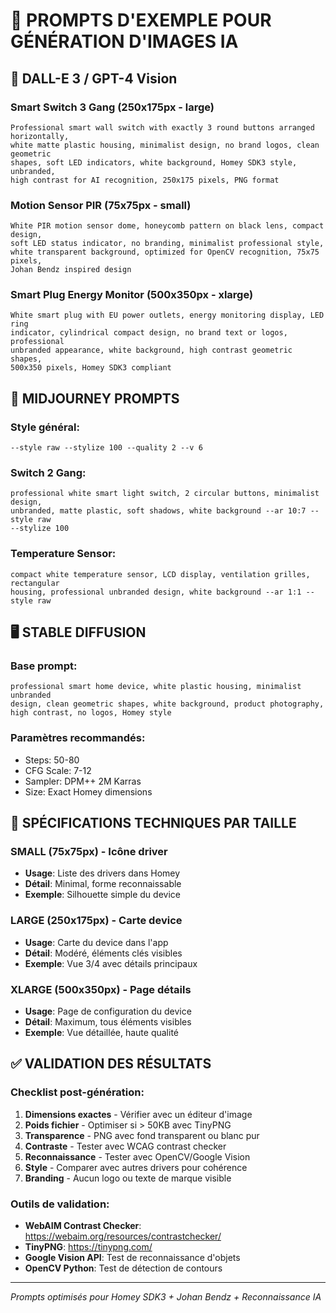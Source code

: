 # 🤖 PROMPTS D'EXEMPLE POUR GÉNÉRATION D'IMAGES IA

## 🎨 DALL-E 3 / GPT-4 Vision

### Smart Switch 3 Gang (250x175px - large)
```
Professional smart wall switch with exactly 3 round buttons arranged horizontally, 
white matte plastic housing, minimalist design, no brand logos, clean geometric 
shapes, soft LED indicators, white background, Homey SDK3 style, unbranded, 
high contrast for AI recognition, 250x175 pixels, PNG format
```

### Motion Sensor PIR (75x75px - small)
```
White PIR motion sensor dome, honeycomb pattern on black lens, compact design, 
soft LED status indicator, no branding, minimalist professional style, 
white transparent background, optimized for OpenCV recognition, 75x75 pixels, 
Johan Bendz inspired design
```

### Smart Plug Energy Monitor (500x350px - xlarge)
```
White smart plug with EU power outlets, energy monitoring display, LED ring 
indicator, cylindrical compact design, no brand text or logos, professional 
unbranded appearance, white background, high contrast geometric shapes, 
500x350 pixels, Homey SDK3 compliant
```

## 🎯 MIDJOURNEY PROMPTS

### Style général:
```
--style raw --stylize 100 --quality 2 --v 6
```

### Switch 2 Gang:
```
professional white smart light switch, 2 circular buttons, minimalist design, 
unbranded, matte plastic, soft shadows, white background --ar 10:7 --style raw 
--stylize 100
```

### Temperature Sensor:
```
compact white temperature sensor, LCD display, ventilation grilles, rectangular 
housing, professional unbranded design, white background --ar 1:1 --style raw
```

## 🖥️ STABLE DIFFUSION

### Base prompt:
```
professional smart home device, white plastic housing, minimalist unbranded 
design, clean geometric shapes, white background, product photography, 
high contrast, no logos, Homey style
```

### Paramètres recommandés:
- Steps: 50-80
- CFG Scale: 7-12
- Sampler: DPM++ 2M Karras
- Size: Exact Homey dimensions

## 📐 SPÉCIFICATIONS TECHNIQUES PAR TAILLE

### SMALL (75x75px) - Icône driver
- **Usage**: Liste des drivers dans Homey
- **Détail**: Minimal, forme reconnaissable
- **Exemple**: Silhouette simple du device

### LARGE (250x175px) - Carte device  
- **Usage**: Carte du device dans l'app
- **Détail**: Modéré, éléments clés visibles
- **Exemple**: Vue 3/4 avec détails principaux

### XLARGE (500x350px) - Page détails
- **Usage**: Page de configuration du device
- **Détail**: Maximum, tous éléments visibles  
- **Exemple**: Vue détaillée, haute qualité

## ✅ VALIDATION DES RÉSULTATS

### Checklist post-génération:
1. **Dimensions exactes** - Vérifier avec un éditeur d'image
2. **Poids fichier** - Optimiser si > 50KB avec TinyPNG
3. **Transparence** - PNG avec fond transparent ou blanc pur
4. **Contraste** - Tester avec WCAG contrast checker
5. **Reconnaissance** - Tester avec OpenCV/Google Vision
6. **Style** - Comparer avec autres drivers pour cohérence
7. **Branding** - Aucun logo ou texte de marque visible

### Outils de validation:
- **WebAIM Contrast Checker**: https://webaim.org/resources/contrastchecker/
- **TinyPNG**: https://tinypng.com/
- **Google Vision API**: Test de reconnaissance d'objets
- **OpenCV Python**: Test de détection de contours

---
*Prompts optimisés pour Homey SDK3 + Johan Bendz + Reconnaissance IA*
